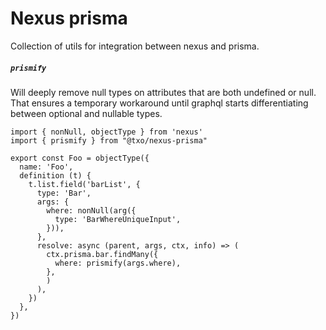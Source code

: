 # Nexus prisma #

Collection of utils for integration between nexus and prisma.

##### `prismify`

Will deeply remove null types on attributes that are both undefined or null. That ensures a temporary workaround until graphql starts differentiating between optional and nullable types.

```
import { nonNull, objectType } from 'nexus'
import { prismify } from "@txo/nexus-prisma"

export const Foo = objectType({
  name: 'Foo',
  definition (t) {
    t.list.field('barList', {
      type: 'Bar',
      args: {
        where: nonNull(arg({
          type: 'BarWhereUniqueInput',
        })),
      },
      resolve: async (parent, args, ctx, info) => (
        ctx.prisma.bar.findMany({
          where: prismify(args.where),
        },
        )
      ),
    })
  },
})
```
